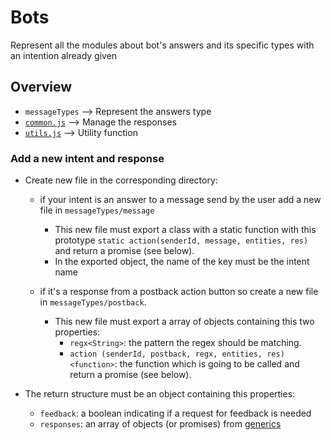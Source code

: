# Bots

Represent all the modules about bot's answers and its specific types with an intention already given

## Overview

+ `messageTypes` --> Represent the answers type
+ [`common.js`](common.js) --> Manage the responses
+ [`utils.js`](utils.js) --> Utility function


### Add a new intent and response

+ Create new file in the corresponding directory:
  * if your intent is an answer to a message send by the user add a new file in `messageTypes/message`
    - This new file must export a class with a static function with this prototype `static action(senderId, message, entities, res)` and return a promise (see below).
    - In the exported object, the name of the key must be the intent name

  * if it's a response from a postback action button so create a new file in `messageTypes/postback`.
    - This new file must export a array of objects containing this two properties:
      * `regx<String>`: the pattern the regex should be matching.
      * `action (senderId, postback, regx, entities, res)<function>`: the function which is going to be called and return a promise (see below).

+ The return structure must be an object containing this properties:
  * `feedback`: a boolean indicating if a request for feedback is needed
  * `responses`: an array of objects (or promises) from [generics](../platforms/generics.js)
